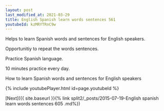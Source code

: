 ```yaml
---
layout: post
last_modified_at: 2021-03-29
title: English Spanish learn words sentences 561 
youtubeId: kzMRYTRnC9w
---
```

 
 
Helps to learn Spanish words and sentences for English speakers.

Opportunitiy to repeat the words sentences. 

Practice Spanish language. 
 
10 minutes practice every day. 
 
How to learn Spanish words and sentences for English speakers 
 
{% include youtubePlayer.html id=page.youtubeId %}
 
 
[Next]({{ site.baseurl }}{% link  split2/_posts/2015-07-19-English spanish learn words sentences 605 .md%})
 
